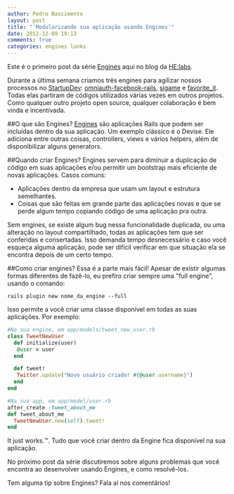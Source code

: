 ```yaml
---
author: Pedro Nascimento
layout: post
title: "'Modularizando sua aplicação usando Engines'"
date: 2012-12-09 19:13
comments: true
categories: engines lunks
---
```


Este é o primeiro post da série [Engines][engine_tag] aqui no blog da
[HE:labs][helabs].

Durante a última semana criamos três engines para agilizar nossos processos
no [StartupDev][startupdev]:
[omniauth-facebook-rails][omniauth_facebook_rails], [sigame][sigame] e
[favorite_it][favorite_it]. Todas elas partiram de códigos utilizados
várias vezes em outros projetos. Como qualquer outro projeto open
source, qualquer colaboração é bem vinda e incentivada.

##O que são Engines?
[Engines][engines_guide] são aplicações Rails que podem ser incluídas dentro da sua
aplicação. Um exemplo clássico é o Devise. Ele adiciona entre outras
coisas, controllers, views e vários helpers, além de disponibilizar
alguns generators.

##Quando criar Engines?
Engines servem para diminuir a duplicação de código em suas aplicações
e/ou permitir um bootstrap mais eficiente de novas aplicações. Casos
comuns:
* Aplicações dentro da empresa que usam um layout e estrutura
  semelhantes.
* Coisas que são feitas em grande parte das aplicações novas e que se
  perde algum tempo copiando código de uma aplicação pra outra.

Sem engines, se existe algum bug nessa funcionalidade duplicada, ou uma
alteração no layout compartilhado, todas as aplicações tem que ser
conferidas e consertadas. Isso demanda tempo desnecessário e caso você
esqueça alguma aplicação, pode ser difícil verificar em que situação ela
se encontra depois de um certo tempo.

##Como criar engines?
Essa é a parte mais fácil! Apesar de existir algumas formas diferentes
de fazê-lo, eu prefiro criar sempre uma "full engine", usando o comando:

```
rails plugin new nome_da_engine --full
```

Isso permite a você criar uma classe disponível em todas
as suas aplicações. Por exemplo:

```ruby
#Na sua engine, em app/models/tweet_new_user.rb
class TweetNewUser
  def initialize(user)
   @user = user
  end

  def tweet!
   Twitter.update("Novo usuário criado! #{@user.username}")
  end
end
```

```ruby
#Na sua app, em app/model/user.rb
after_create :tweet_about_me
def tweet_about_me
  TweetNewUser.new(self).tweet!
end
```

It just works.&trade;. Tudo que você criar dentro da Engine fica
disponível na sua aplicação.

No próximo post da série discutiremos sobre alguns problemas que
você encontra ao desenvolver usando Engines, e como resolvê-los.

Tem alguma tip sobre Engines? Fala aí nos comentários!

[engine_tag]: http://helabs.com.br/blog/categories/engines/
[helabs]: http://helabs.com.br
[startupdev]: http://startupdev.com.br/
[omniauth_facebook_rails]: https://github.com/Helabs/omniauth-facebook-rails
[sigame]: https://github.com/Helabs/sigame
[favorite_it]: https://github.com/Helabs/favorite_it
[engines_guide]: http://guides.rubyonrails.org/engines.html
